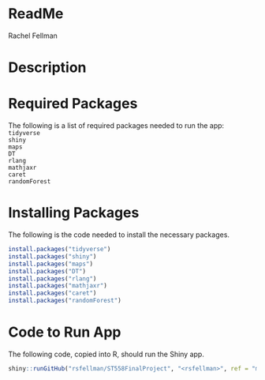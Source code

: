 ReadMe
================
Rachel Fellman

# Description

# Required Packages

The following is a list of required packages needed to run the app:  
`tidyverse`  
`shiny`  
`maps`  
`DT`  
`rlang`  
`mathjaxr`  
`caret`  
`randomForest`

# Installing Packages

The following is the code needed to install the necessary packages.

``` r
install.packages("tidyverse")
install.packages("shiny")
install.packages("maps")
install.packages("DT")
install.packages("rlang")
install.packages("mathjaxr")
install.packages("caret")
install.packages("randomForest")
```

# Code to Run App

The following code, copied into R, should run the Shiny app.

``` r
shiny::runGitHub("rsfellman/ST558FinalProject", "<rsfellman>", ref = "main", subdir = "FinalProjApp/")
```
